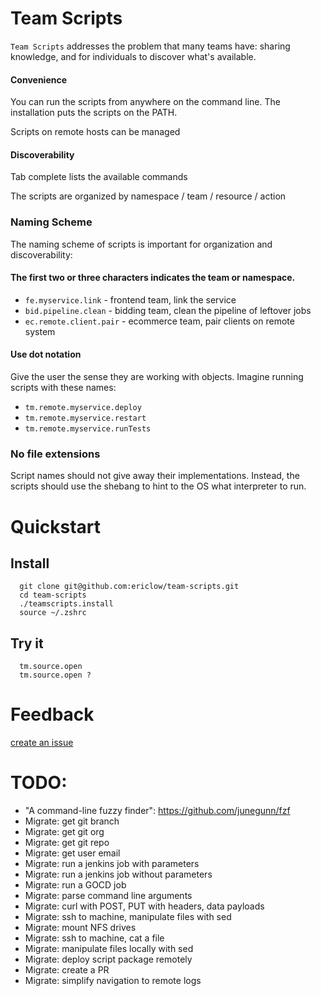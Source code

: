 # Team Scripts
`Team Scripts` addresses the problem that many teams have: sharing knowledge, and for individuals to discover what's available.

#### Convenience
You can run the scripts from anywhere on the command line. The installation puts the scripts on the PATH.

Scripts on remote hosts can be managed 

#### Discoverability
Tab complete lists the available commands

The scripts are organized by namespace / team / resource / action

### Naming Scheme

The naming scheme of scripts is important for organization and discoverability:

#### The first two or three characters indicates the team or namespace.

* `fe.myservice.link` - frontend team, link the service
* `bid.pipeline.clean` - bidding team, clean the pipeline of leftover jobs
* `ec.remote.client.pair` - ecommerce team, pair clients on remote system 

#### Use dot notation 
Give the user the sense they are working with objects.  Imagine running scripts with these names: 

* `tm.remote.myservice.deploy`
* `tm.remote.myservice.restart`
* `tm.remote.myservice.runTests`

### No file extensions
Script names should not give away their implementations.  Instead, the scripts should use the shebang to hint to the OS what interpreter to run.

# Quickstart
## Install
```
  git clone git@github.com:ericlow/team-scripts.git
  cd team-scripts
  ./teamscripts.install
  source ~/.zshrc
```
## Try it
```
  tm.source.open
  tm.source.open ?
```

# Feedback
[create an issue](https://github.com/ericlow/team-scripts/issues/new)


# TODO: 
  * "A command-line fuzzy finder": https://github.com/junegunn/fzf
  * Migrate: get git branch
  * Migrate: get git org
  * Migrate: get git repo
  * Migrate: get user email
  * Migrate: run a jenkins job with parameters
  * Migrate: run a jenkins job without parameters
  * Migrate: run a GOCD job
  * Migrate: parse command line arguments
  * Migrate: curl with POST, PUT with headers, data payloads
  * Migrate: ssh to machine, manipulate files with sed
  * Migrate: mount NFS drives
  * Migrate: ssh to machine, cat a file
  * Migrate: manipulate files locally with sed
  * Migrate: deploy script package remotely
  * Migrate: create a PR 
  * Migrate: simplify navigation to remote logs
